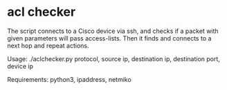 # acl checker
The script connects to a Cisco device via ssh, and checks if a packet with given parameters will pass access-lists.
Then it finds and connects to a next hop and repeat actions.

Usage: ./aclchecker.py protocol, source ip, destination ip, destination port, device ip

Requirements:
python3, ipaddress, netmiko 
